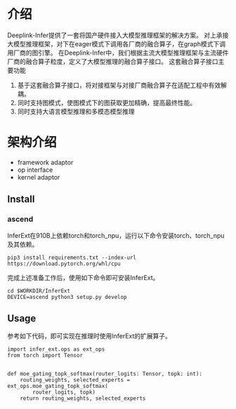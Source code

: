 # 介绍
Deeplink-Infer提供了一套将国产硬件接入大模型推理框架的解决方案。
对上承接大模型推理框架，对下在eager模式下调用各厂商的融合算子，在graph模式下调用厂商的图引擎。
在Deeplink-Infer中，我们根据主流大模型推理框架与主流硬件厂商的融合算子粒度，定义了大模型推理的融合算子接口。
这套融合算子接口主要功能
1. 基于这套融合算子接口，将对接框架与对接厂商融合算子在适配工程中有效解耦。
2. 同时支持图模式，使图模式下的图获取更加精确，提高最终性能。
3. 同时支持大语言模型推理和多模态模型推理


# 架构介绍

- framework adaptor
- op interface
- kernel adaptor

## Install
### ascend
InferExt在910B上依赖torch和torch_npu，运行以下命令安装torch、torch_npu及其依赖。
```
pip3 install requirements.txt --index-url https://download.pytorch.org/whl/cpu

```
完成上述准备工作后，使用如下命令即可安装InferExt。
```
cd $WORKDIR/InferExt
DEVICE=ascend python3 setup.py develop
```

## Usage
参考如下代码，即可实现在推理时使用InferExt的扩展算子。
```
import infer_ext.ops as ext_ops
from torch import Tensor


def moe_gating_topk_softmax(router_logits: Tensor, topk: int):
    routing_weights, selected_experts = ext_ops.moe_gating_topk_softmax(
        router_logits, topk)
    return routing_weights, selected_experts
```
